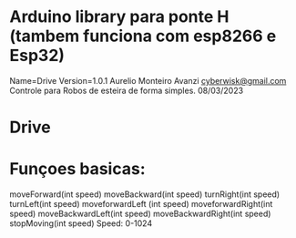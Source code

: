 # Arduino library para ponte H (tambem funciona com esp8266 e Esp32)
  Name=Drive
  Version=1.0.1
  Aurelio Monteiro Avanzi <cyberwisk@gmail.com>
  Controle para Robos de esteira de forma simples.
  08/03/2023

# Drive
# Funçoes basicas:
  moveForward(int speed)
  moveBackward(int speed)
  turnRight(int speed)
  turnLeft(int speed)
  moveforwardLeft (int speed)
  moveforwardRight(int speed)
  moveBackwardLeft(int speed)
  moveBackwardRight(int speed)
  stopMoving(int speed)
  Speed: 0-1024

